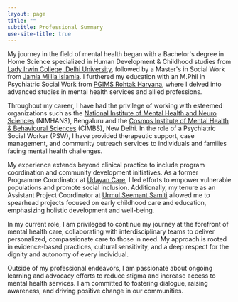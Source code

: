 ```yaml
---
layout: page
title: ""
subtitle: Professional Summary
use-site-title: true
---
```


My journey in the field of mental health began with a Bachelor's degree in Home Science specialized in Human Development & Childhood studies from [Lady Irwin College, Delhi University](https://ladyirwin.edu.in/), followed by a Master's in Social Work from [Jamia Millia Islamia](https://jmi.ac.in/). I furthered my education with an M.Phil in Psychiatric Social Work from [PGIMS Rohtak Haryana](http://www.pgimsrohtak.ac.in/), where I delved into advanced studies in mental health services and allied professions.

Throughout my career, I have had the privilege of working with esteemed organizations such as the [National Institute of Mental Health and Neuro Sciences](https://nimhans.ac.in/) (NIMHANS), Bengaluru and the [Cosmos Institute of Mental Health & Behavioural Sciences](https://www.cimbs.in/) (CIMBS), New Delhi. In the role of a Psychiatric Social Worker (PSW), I have provided therapeutic support, case management, and community outreach services to individuals and families facing mental health challenges.

My experience extends beyond clinical practice to include program coordination and community development initiatives. As a former Programme Coordinator at [Udayan Care](https://www.udayancare.org/), I led efforts to empower vulnerable populations and promote social inclusion. Additionally, my tenure as an Assistant Project Coordinator at [Urmul Seemant Samiti](https://seemant.org/) allowed me to spearhead projects focused on early childhood care and education, emphasizing holistic development and well-being.

In my current role, I am privileged to continue my journey at the forefront of mental health care, collaborating with interdisciplinary teams to deliver personalized, compassionate care to those in need. My approach is rooted in evidence-based practices, cultural sensitivity, and a deep respect for the dignity and autonomy of every individual.

Outside of my professional endeavors, I am passionate about ongoing learning and advocacy efforts to reduce stigma and increase access to mental health services. I am committed to fostering dialogue, raising awareness, and driving positive change in our communities.